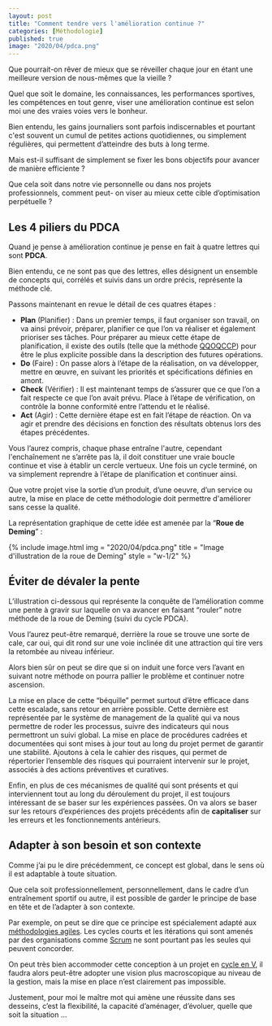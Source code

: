 ```yaml
---
layout: post
title: "Comment tendre vers l'amélioration continue ?"
categories: [Méthodologie]
published: true
image: "2020/04/pdca.png"
---
```


Que pourrait-on rêver de mieux que se réveiller chaque jour en étant une meilleure version de nous-mêmes que la vieille ? 

Quel que soit le domaine, les connaissances, les performances sportives, les compétences en tout genre, viser une amélioration continue est selon moi une des vraies voies vers le bonheur. 

Bien entendu, les gains journaliers sont parfois indiscernables et pourtant c'est souvent un cumul de petites actions quotidiennes, ou simplement régulières, qui permettent d’atteindre des buts à long terme.

Mais est-il suffisant de simplement se fixer les bons objectifs pour avancer de manière efficiente ? 

Que cela soit dans notre vie personnelle ou dans nos projets professionnels, comment peut- on viser au mieux cette cible d’optimisation perpétuelle ? 

## Les 4 piliers du PDCA

Quand je pense à amélioration continue je pense en fait à quatre lettres qui sont **PDCA**. 

Bien entendu, ce ne sont pas que des lettres, elles désignent un ensemble de concepts qui, corrélés et suivis dans un ordre précis, représente la méthode clé. 

Passons maintenant en revue le détail de ces quatres étapes : 

* **Plan** (Planifier) : Dans un premier temps, il faut organiser son travail, on va ainsi prévoir, préparer, planifier ce que l’on va réaliser et également prioriser ses tâches. 
Pour préparer au mieux cette étape de planification, il existe des outils (telle que la méthode [QQOQCCP](https://fr.wikipedia.org/wiki/Scrum_(d%C3%A9veloppement))) pour être le plus explicite possible dans la description des futures opérations.   
* **Do** (Faire) : On passe alors à l’étape de la réalisation, on va développer, mettre en œuvre, en suivant les priorités et spécifications définies en amont.
* **Check** (Vérifier) : Il est maintenant temps de s’assurer que ce que l’on a fait respecte ce que l’on avait prévu. Place à l’étape de vérification, on contrôle la bonne conformité entre l’attendu et le réalisé. 
* **Act** (Agir) : Cette dernière étape est en fait l’étape de réaction. On va agir et prendre des décisions en fonction des résultats obtenus lors des étapes précédentes. 

Vous l’aurez compris, chaque phase entraîne l'autre, cependant l'enchaînement ne s’arrête pas là, il doit constituer une vraie boucle continue et vise à établir un cercle vertueux. Une fois un cycle terminé, on va simplement reprendre à l’étape de planification et continuer ainsi. 

Que votre projet vise la sortie d’un produit, d’une oeuvre, d’un service ou autre, la mise en place de cette méthodologie doit permettre d'améliorer sans cesse la qualité.

La représentation graphique de cette idée est amenée par la “**Roue de Deming**” : 

{% include image.html img = "2020/04/pdca.png" title = "Image d'illustration de la roue de Deming" style = "w-1/2" %}

## Éviter de dévaler la pente 

L’illustration ci-dessous qui représente la conquête de l’amélioration comme une pente à gravir sur laquelle on va avancer en faisant “rouler” notre méthode de la roue de Deming (suivi du cycle PDCA).

Vous l’aurez peut-être remarqué, derrière la roue se trouve une sorte de cale, car oui, qui dit rond sur une voie inclinée dit une attraction qui tire vers la retombée au niveau inférieur. 

Alors bien sûr on peut se dire que si on induit une force vers l’avant en suivant notre méthode on pourra pallier le problème et continuer notre ascension.

La mise en place de cette “béquille” permet surtout d’être efficace dans cette escalade, sans retour en arrière possible. Cette dernière est représentée par le système de management de la qualité qui va nous permettre de roder les processus, suivre des indicateurs qui nous permettront un suivi global. La mise en place de procédures cadrées et documentées qui sont mises à jour tout au long du projet permet de garantir une stabilité. Ajoutons à cela le cahier des risques, qui permet de répertorier l’ensemble des risques qui pourraient intervenir sur le projet, associés à des actions préventives et curatives.

Enfin, en plus de ces mécanismes de qualité qui sont présents et qui interviennent tout au long du déroulement du projet, il est toujours intéressant de se baser sur les expériences passées. On va alors se baser sur les retours d’expériences des projets précédents afin de **capitaliser** sur les erreurs et les fonctionnements antérieurs. 

## Adapter à son besoin et son contexte    

Comme j’ai pu le dire précédemment, ce concept est global, dans le sens où il est adaptable à toute situation. 

Que cela soit professionnellement, personnellement, dans le cadre d’un entraînement sportif ou autre, il est possible de garder le principe de base en tête et de l’adapter à son contexte. 

Par exemple, on peut se dire que ce principe est spécialement adapté aux [méthodologies agiles](https://fr.wikipedia.org/wiki/M%C3%A9thode_agile). Les cycles courts et les itérations qui sont amenés par des organisations comme [Scrum](https://fr.wikipedia.org/wiki/Scrum_(d%C3%A9veloppement)) ne sont pourtant pas les seules qui peuvent concorder.

On peut très bien accommoder cette conception à un projet en [cycle en V](https://fr.wikipedia.org/wiki/Cycle_en_V), il faudra alors peut-être adopter une vision plus macroscopique au niveau de la gestion, mais la mise en place n’est clairement pas impossible. 

Justement, pour moi le maître mot qui amène une réussite dans ses desseins, c’est la flexibilité, la capacité d’aménager, d’évoluer, quelle que soit la situation … 
